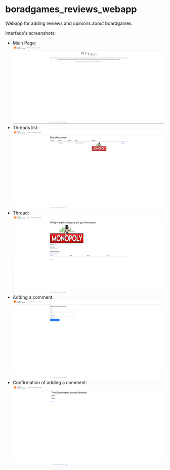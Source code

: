 # boradgames_reviews_webapp

Webapp for adding reviews and opinions about boardgames.

Interface's screenshots:

- Main Page:
  ![main page](https://github.com/Mokinz/boardgames_reviews_webapp/blob/main/readme_images/main_page.png)
- Threads list:
  ![board games](https://github.com/Mokinz/boardgames_reviews_webapp/blob/main/readme_images/board_games.png)
- Thread:
  ![thread](https://github.com/Mokinz/boardgames_reviews_webapp/blob/main/readme_images/thread.png)
- Adding a comment:
  ![create comment](https://github.com/Mokinz/boardgames_reviews_webapp/blob/main/readme_images/create_comment.png)
- Confirmation of adding a comment:
  ![added comment](https://github.com/Mokinz/boardgames_reviews_webapp/blob/main/readme_images/added_comment.png)

